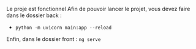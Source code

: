Le  proje est fonctionnel 
Afin de pouvoir lancer le projet, vous devez faire dans le dossier 
back : 
- ``` python -m uvicorn main:app --reload ```

Enfin, dans le dossier front :
``` ng serve ```


